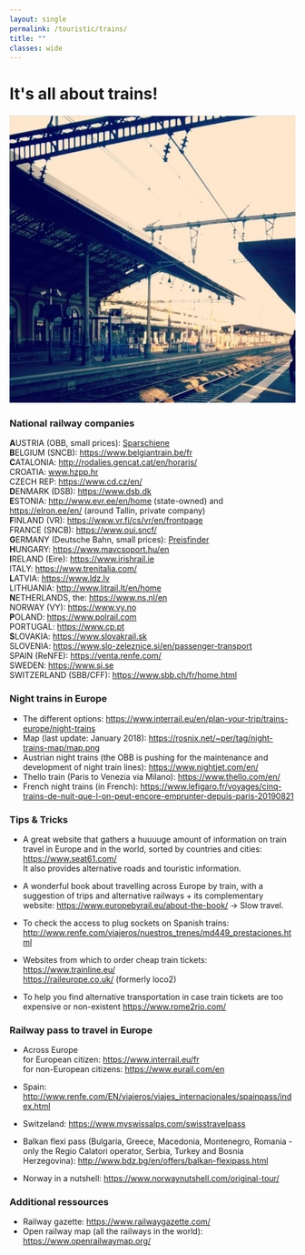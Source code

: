```yaml
---
layout: single
permalink: /touristic/trains/
title: ""
classes: wide
---
```


# It's all about trains!

<img src="/assets/images/trains.jpg" alt="Train"> 

### National railway companies 

**A**USTRIA (OBB, small prices): [Sparschiene](https://www.oebb.at/en/tickets-kundenkarten/oesterreich-europa/sparschiene.html) <br>
**B**ELGIUM (SNCB): https://www.belgiantrain.be/fr <br>
**C**ATALONIA: http://rodalies.gencat.cat/en/horaris/ <br>
CROATIA: www.hzpp.hr  <br>
CZECH REP: https://www.cd.cz/en/ <br>
**D**ENMARK (DSB): https://www.dsb.dk <br>
**E**STONIA: http://www.evr.ee/en/home (state-owned) and https://elron.ee/en/ (around Tallin, private company) <br>
**F**INLAND (VR): https://www.vr.fi/cs/vr/en/frontpage <br>
FRANCE (SNCB): https://www.oui.sncf/ <br>
**G**ERMANY (Deutsche Bahn, small prices): [Preisfinder](https://ps.bahn.de/preissuche/preissuche/psc_start.post?dbkanal_007=L01_S01_D001_KIN0014_sparpreisfinder-content-button_LZ03#stay) <br>
**H**UNGARY: https://www.mavcsoport.hu/en <br>
**I**RELAND (Eire): https://www.irishrail.ie <br>
ITALY: https://www.trenitalia.com/ <br>
**L**ATVIA: https://www.ldz.lv  <br>
LITHUANIA: http://www.litrail.lt/en/home <br>
**N**ETHERLANDS, the: https://www.ns.nl/en <br>
NORWAY (VY): https://www.vy.no <br>
**P**OLAND: https://www.polrail.com <br>
PORTUGAL: https://www.cp.pt  <br>
**S**LOVAKIA: https://www.slovakrail.sk <br>
SLOVENIA: https://www.slo-zeleznice.si/en/passenger-transport <br>
SPAIN (ReNFE): https://venta.renfe.com/  <br>
SWEDEN: https://www.sj.se  <br>
SWITZERLAND (SBB/CFF): https://www.sbb.ch/fr/home.html <br>

### Night trains in Europe
- The different options: https://www.interrail.eu/en/plan-your-trip/trains-europe/night-trains <br>
- Map (last update: January 2018): https://rosnix.net/~per/tag/night-trains-map/map.png <br>
- Austrian night trains (the OBB is pushing for the maintenance and development of night train lines): https://www.nightjet.com/en/ <br>
- Thello train (Paris to Venezia via Milano): https://www.thello.com/en/ <br>
- French night trains (in French): https://www.lefigaro.fr/voyages/cinq-trains-de-nuit-que-l-on-peut-encore-emprunter-depuis-paris-20190821


### Tips & Tricks

- A great website that gathers a huuuuge amount of information on train travel in Europe and in the world, sorted by countries and cities: https://www.seat61.com/  <br>
It also provides alternative roads and touristic information.

- A wonderful book about travelling across Europe by train, with a suggestion of trips and alternative railways + its complementary website: https://www.europebyrail.eu/about-the-book/ -> Slow travel. 


- To check the access to plug sockets on Spanish trains: http://www.renfe.com/viajeros/nuestros_trenes/md449_prestaciones.html

- Websites from which to order cheap train tickets: <br>
https://www.trainline.eu/ <br>
https://raileurope.co.uk/ (formerly loco2)

- To help you find alternative transportation in case train tickets are too expensive or non-existent
https://www.rome2rio.com/


### Railway pass to travel in Europe
- Across Europe <br>
 for European citizen: https://www.interrail.eu/fr <br>
 for non-European citizens: https://www.eurail.com/en

- Spain: http://www.renfe.com/EN/viajeros/viajes_internacionales/spainpass/index.html <br>
- Switzeland: https://www.myswissalps.com/swisstravelpass <br>
- Balkan flexi pass (Bulgaria, Greece, Macedonia, Montenegro, Romania -only the Regio Calatori operator, Serbia, Turkey and Bosnia Herzegovina): http://www.bdz.bg/en/offers/balkan-flexipass.html <br>
- Norway in a nutshell: https://www.norwaynutshell.com/original-tour/


### Additional ressources
- Railway gazette: https://www.railwaygazette.com/ <br>
- Open railway map (all the railways in the world): https://www.openrailwaymap.org/




